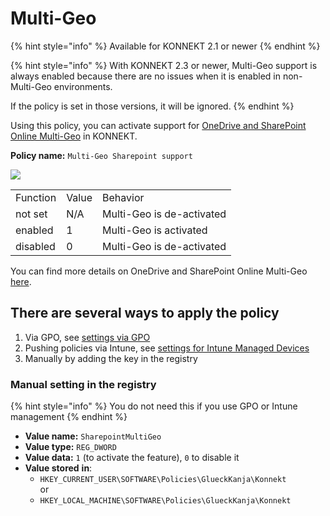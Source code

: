 # Multi-Geo

{% hint style="info" %}
Available for KONNEKT 2.1 or newer
{% endhint %}

{% hint style="info" %}
With KONNEKT 2.3 or newer, Multi-Geo support is always enabled because there are no issues when it is enabled in non-Multi-Geo environments.

If the policy is set in those versions, it will be ignored.
{% endhint %}

Using this policy, you can activate support for [OneDrive and SharePoint Online Multi-Geo](https://learn.microsoft.com/en-us/microsoft-365/enterprise/multi-geo-capabilities-in-onedrive-and-sharepoint-online-in-microsoft-365?view=o365-worldwide) in KONNEKT.

**Policy name:** `Multi-Geo Sharepoint support`

![](<../../.gitbook/assets/2022-05-18 16\_42\_33MultiGeo.png>)

|          |       |                            |
| -------- | ----- | -------------------------- |
| Function | Value | Behavior                   |
| not set  | N/A   | Multi-Geo is de-activated  |
| enabled  | 1     | Multi-Geo is  activated    |
| disabled | 0     | Multi-Geo is  de-activated |

You can find more details on OneDrive and SharePoint Online Multi-Geo [here](https://docs.microsoft.com/en-us/microsoft-365/enterprise/multi-geo-capabilities-in-onedrive-and-sharepoint-online-in-microsoft-365?view=o365-worldwide).

## **There are several ways to apply the policy**

1. Via GPO, see [settings via GPO](../management-options/settings-via-gpo.md)
2. Pushing policies via Intune, see [settings for Intune Managed Devices](../management-options/setting-for-intune-managed-devices-1/)
3. Manually by adding the key in the registry

### Manual setting in the registry

{% hint style="info" %}
You do not need this if you use GPO or Intune management
{% endhint %}

* **Value name:** `SharepointMultiGeo`
* **Value type:** `REG_DWORD`
* **Value data:** `1` (to activate the feature), `0` to disable it
* **Value stored** **in**:
  * `HKEY_CURRENT_USER\SOFTWARE\Policies\GlueckKanja\Konnekt`\
    or
  * `HKEY_LOCAL_MACHINE\SOFTWARE\Policies\GlueckKanja\Konnekt`
